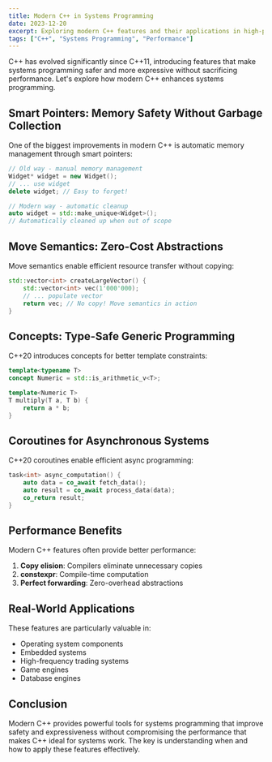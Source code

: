 ```yaml
---
title: Modern C++ in Systems Programming
date: 2023-12-20
excerpt: Exploring modern C++ features and their applications in high-performance systems programming.
tags: ["C++", "Systems Programming", "Performance"]
---
```


C++ has evolved significantly since C++11, introducing features that make systems programming safer and more expressive without sacrificing performance. Let's explore how modern C++ enhances systems programming.

## Smart Pointers: Memory Safety Without Garbage Collection

One of the biggest improvements in modern C++ is automatic memory management through smart pointers:

```cpp
// Old way - manual memory management
Widget* widget = new Widget();
// ... use widget
delete widget; // Easy to forget!

// Modern way - automatic cleanup
auto widget = std::make_unique<Widget>();
// Automatically cleaned up when out of scope
```

## Move Semantics: Zero-Cost Abstractions

Move semantics enable efficient resource transfer without copying:

```cpp
std::vector<int> createLargeVector() {
    std::vector<int> vec(1'000'000);
    // ... populate vector
    return vec; // No copy! Move semantics in action
}
```

## Concepts: Type-Safe Generic Programming

C++20 introduces concepts for better template constraints:

```cpp
template<typename T>
concept Numeric = std::is_arithmetic_v<T>;

template<Numeric T>
T multiply(T a, T b) {
    return a * b;
}
```

## Coroutines for Asynchronous Systems

C++20 coroutines enable efficient async programming:

```cpp
task<int> async_computation() {
    auto data = co_await fetch_data();
    auto result = co_await process_data(data);
    co_return result;
}
```

## Performance Benefits

Modern C++ features often provide better performance:

1. **Copy elision**: Compilers eliminate unnecessary copies
2. **constexpr**: Compile-time computation
3. **Perfect forwarding**: Zero-overhead abstractions

## Real-World Applications

These features are particularly valuable in:
- Operating system components
- Embedded systems
- High-frequency trading systems
- Game engines
- Database engines

## Conclusion

Modern C++ provides powerful tools for systems programming that improve safety and expressiveness without compromising the performance that makes C++ ideal for systems work. The key is understanding when and how to apply these features effectively.
